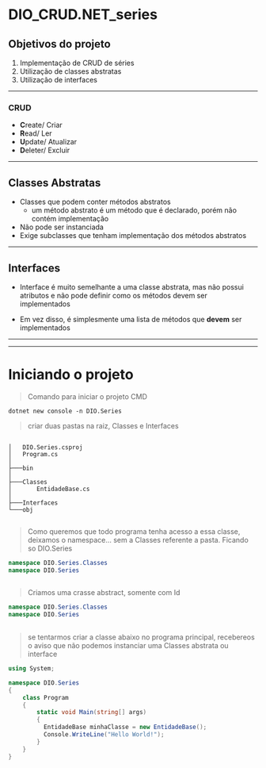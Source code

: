 # DIO_CRUD.NET_series


## Objetivos do projeto

1. Implementação de CRUD de séries
2. Utilização de classes abstratas
3. Utilização de interfaces

****

### CRUD
* **C**reate/ Criar
* **R**ead/ Ler
* **U**pdate/ Atualizar
* **D**eleter/ Excluir
	
****
## Classes Abstratas

- Classes que podem conter métodos abstratos
	- um método abstrato é um método que é declarado, porém não contém implementação
- Não pode ser instanciada
- Exige subclasses que tenham implementação dos 
métodos abstratos
****
## Interfaces

- Interface é muito semelhante a uma classe abstrata, 
mas não possui atributos e não pode definir como os 
métodos devem ser implementados

- Em vez disso, é simplesmente uma lista de métodos 
que **devem** ser implementados

****
****
# Iniciando o projeto


> Comando para iniciar o projeto CMD
```shell
dotnet new console -n DIO.Series
```

> criar duas pastas na raiz, Classes e Interfaces 

```shell

│   DIO.Series.csproj
│   Program.cs
│
├───bin
│   
├───Classes
│       EntidadeBase.cs
│
├───Interfaces
└───obj
        
```

> Como queremos que todo programa tenha acesso a essa classe, deixamos o namespace... sem a Classes referente a pasta. Ficando so DIO.Series
```C#
namespace DIO.Series.Classes
namespace DIO.Series
        
```
> Criamos uma crasse abstract, somente com Id
```C#
namespace DIO.Series.Classes
namespace DIO.Series
        
```

> se tentarmos criar a classe abaixo no programa principal, recebereos o aviso que não
> podemos instanciar uma Classes abstrata ou interface
```C#
using System;

namespace DIO.Series
{
    class Program
    {
        static void Main(string[] args)
        {
          EntidadeBase minhaClasse = new EntidadeBase();
          Console.WriteLine("Hello World!");
        }
    }
}
        
```